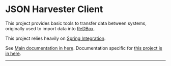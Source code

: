 JSON Harvester Client
================================================================================
This project provides basic tools to transfer data between systems, originally used to import data into [ReDBox][redboxUrl].

This project relies heavily on [Spring Integration][SI-Main]. 

See [Main documentation in here][gatewayUrl]. Documentation specific for [this project is in here][clientUrl].

--------------------------------------------------------------------------------

[clientUrl]: http://harvester-snapshot.redboxresearchdata.com.au/ "Harvester URL"
[gatewayUrl]: http://harvester-snapshot.redboxresearchdata.com.au/ "Gateway URL"
[redboxUrl]: http://www.redboxresearchdata.com.au "ReDBox URL"
[SI-Main]: http://projects.spring.io/spring-integration/ "Spring Integration Project Site"
